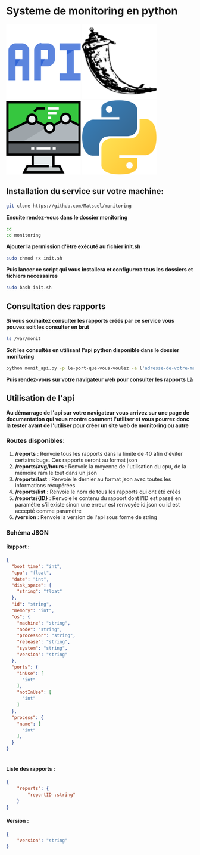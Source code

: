 # Systeme de monitoring en python

<img src="./assets/api.svg" width="200px" />
<img src="./assets/flask.svg" width="200px" />
<img src="./assets/monitoring.svg" width="200px" />
<img src="./assets/python.svg" width="200px" />

## Installation du service sur votre machine:

```bash
git clone https://github.com/Matsuel/monitoring
```

**Ensuite rendez-vous dans le dossier monitoring**

```bash
cd
cd monitoring
```

**Ajouter la permission d'être exécuté au fichier init.sh**

```bash
sudo chmod +x init.sh
```

**Puis lancer ce script qui vous installera et configurera tous les dossiers et fichiers nécessaires**

```bash
sudo bash init.sh
```

## Consultation des rapports 

**Si vous souhaitez consulter les rapports créés par ce service vous pouvez soit les consulter en brut**

```bash
ls /var/monit
```

**Soit les consultés en utilisant l'api python disponible dans le dossier monitoring**

```bash
python monit_api.py -p le-port-que-vous-voulez -a l'adresse-de-votre-machine
```

**Puis rendez-vous sur votre navigateur web pour consulter les rapports [Là](http://l'adresse-de-votre-machine:le-port-que-vous-voulez)**

## Utilisation de l'api

**Au démarrage de l'api sur votre navigateur vous arrivez sur une page de documentation qui vous montre comment l'utiliser et vous pourrez donc la tester avant de l'utiliser pour créer un site web de monitoring ou autre**

### Routes disponibles:

<ol>
<li> <strong>/reports</strong> : Renvoie tous les rapports dans la limite de 40 afin d'éviter certains bugs. Ces rapports seront au format json</li>

<li> <strong>/reports/avg/hours</strong> : Renvoie la moyenne de l'utilisation du cpu, de la mémoire ram le tout dans un json</li>

<li> <strong>/reports/last</strong> : Renvoie le dernier au format json avec toutes les informations récupérées</li>

<li> <strong>/reports/list</strong> : Renvoie le nom de tous les rapports qui ont été créés</li>

<li> <strong>/reports/{ID}</strong> : Renvoie le contenu du rapport dont l'ID est passé en paramètre s'il existe sinon une erreur est renvoyée id.json ou id est accepté comme paramètre</li>

<li> <strong>/version</strong> : Renvoie la version de l'api sous forme de string</li>
</ol>

### Schéma JSON

#### Rapport :

```json
{
  "boot_time": "int",
  "cpu": "float",
  "date": "int",
  "disk_space": {
    "string": "float"
  },
  "id": "string",
  "memory": "int",
  "os": {
    "machine": "string",
    "node": "string",
    "processor": "string",
    "release": "string",
    "system": "string",
    "version": "string"
  },
  "ports": {
    "inUse": [
      "int"
    ],
    "notInUse": [
      "int"
    ]
  },
  "process": {
    "name": [
      "int"
    ],
  }
}
  
```

#### Liste des rapports : 

```json
{
    "reports": {
        "reportID :string"
    }
}
```

#### Version : 

```json
{
    "version": "string"
}
```
